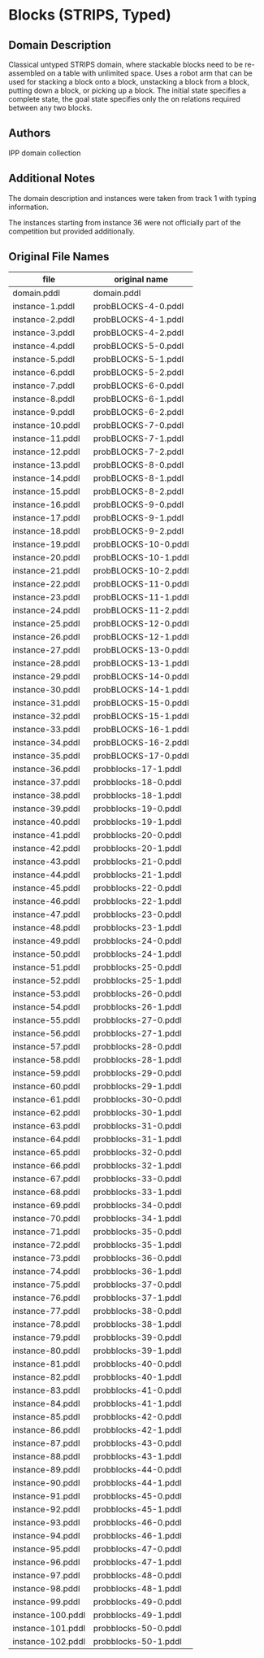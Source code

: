 # Blocks (STRIPS, Typed)

## Domain Description

Classical untyped STRIPS domain, where stackable blocks need to be re-assembled on a table with unlimited space.
Uses a robot arm that can be used for stacking a block onto a block, unstacking a block from a block, putting down a block, or picking up a block.
The initial state specifies a complete state, the goal state specifies only the on relations required between any two blocks.

## Authors

IPP domain collection

## Additional Notes

The domain description and instances were taken from track 1 with typing information.

The instances starting from instance 36 were not officially part of the competition but provided additionally.

## Original File Names

| file              | original name        |
|-------------------|----------------------|
| domain.pddl       | domain.pddl          |
| instance-1.pddl   | probBLOCKS-4-0.pddl  |
| instance-2.pddl   | probBLOCKS-4-1.pddl  |
| instance-3.pddl   | probBLOCKS-4-2.pddl  |
| instance-4.pddl   | probBLOCKS-5-0.pddl  |
| instance-5.pddl   | probBLOCKS-5-1.pddl  |
| instance-6.pddl   | probBLOCKS-5-2.pddl  |
| instance-7.pddl   | probBLOCKS-6-0.pddl  |
| instance-8.pddl   | probBLOCKS-6-1.pddl  |
| instance-9.pddl   | probBLOCKS-6-2.pddl  |
| instance-10.pddl  | probBLOCKS-7-0.pddl  |
| instance-11.pddl  | probBLOCKS-7-1.pddl  |
| instance-12.pddl  | probBLOCKS-7-2.pddl  |
| instance-13.pddl  | probBLOCKS-8-0.pddl  |
| instance-14.pddl  | probBLOCKS-8-1.pddl  |
| instance-15.pddl  | probBLOCKS-8-2.pddl  |
| instance-16.pddl  | probBLOCKS-9-0.pddl  |
| instance-17.pddl  | probBLOCKS-9-1.pddl  |
| instance-18.pddl  | probBLOCKS-9-2.pddl  |
| instance-19.pddl  | probBLOCKS-10-0.pddl |
| instance-20.pddl  | probBLOCKS-10-1.pddl |
| instance-21.pddl  | probBLOCKS-10-2.pddl |
| instance-22.pddl  | probBLOCKS-11-0.pddl |
| instance-23.pddl  | probBLOCKS-11-1.pddl |
| instance-24.pddl  | probBLOCKS-11-2.pddl |
| instance-25.pddl  | probBLOCKS-12-0.pddl |
| instance-26.pddl  | probBLOCKS-12-1.pddl |
| instance-27.pddl  | probBLOCKS-13-0.pddl |
| instance-28.pddl  | probBLOCKS-13-1.pddl |
| instance-29.pddl  | probBLOCKS-14-0.pddl |
| instance-30.pddl  | probBLOCKS-14-1.pddl |
| instance-31.pddl  | probBLOCKS-15-0.pddl |
| instance-32.pddl  | probBLOCKS-15-1.pddl |
| instance-33.pddl  | probBLOCKS-16-1.pddl |
| instance-34.pddl  | probBLOCKS-16-2.pddl |
| instance-35.pddl  | probBLOCKS-17-0.pddl |
| instance-36.pddl  | probblocks-17-1.pddl |
| instance-37.pddl  | probblocks-18-0.pddl |
| instance-38.pddl  | probblocks-18-1.pddl |
| instance-39.pddl  | probblocks-19-0.pddl |
| instance-40.pddl  | probblocks-19-1.pddl |
| instance-41.pddl  | probblocks-20-0.pddl |
| instance-42.pddl  | probblocks-20-1.pddl |
| instance-43.pddl  | probblocks-21-0.pddl |
| instance-44.pddl  | probblocks-21-1.pddl |
| instance-45.pddl  | probblocks-22-0.pddl |
| instance-46.pddl  | probblocks-22-1.pddl |
| instance-47.pddl  | probblocks-23-0.pddl |
| instance-48.pddl  | probblocks-23-1.pddl |
| instance-49.pddl  | probblocks-24-0.pddl |
| instance-50.pddl  | probblocks-24-1.pddl |
| instance-51.pddl  | probblocks-25-0.pddl |
| instance-52.pddl  | probblocks-25-1.pddl |
| instance-53.pddl  | probblocks-26-0.pddl |
| instance-54.pddl  | probblocks-26-1.pddl |
| instance-55.pddl  | probblocks-27-0.pddl |
| instance-56.pddl  | probblocks-27-1.pddl |
| instance-57.pddl  | probblocks-28-0.pddl |
| instance-58.pddl  | probblocks-28-1.pddl |
| instance-59.pddl  | probblocks-29-0.pddl |
| instance-60.pddl  | probblocks-29-1.pddl |
| instance-61.pddl  | probblocks-30-0.pddl |
| instance-62.pddl  | probblocks-30-1.pddl |
| instance-63.pddl  | probblocks-31-0.pddl |
| instance-64.pddl  | probblocks-31-1.pddl |
| instance-65.pddl  | probblocks-32-0.pddl |
| instance-66.pddl  | probblocks-32-1.pddl |
| instance-67.pddl  | probblocks-33-0.pddl |
| instance-68.pddl  | probblocks-33-1.pddl |
| instance-69.pddl  | probblocks-34-0.pddl |
| instance-70.pddl  | probblocks-34-1.pddl |
| instance-71.pddl  | probblocks-35-0.pddl |
| instance-72.pddl  | probblocks-35-1.pddl |
| instance-73.pddl  | probblocks-36-0.pddl |
| instance-74.pddl  | probblocks-36-1.pddl |
| instance-75.pddl  | probblocks-37-0.pddl |
| instance-76.pddl  | probblocks-37-1.pddl |
| instance-77.pddl  | probblocks-38-0.pddl |
| instance-78.pddl  | probblocks-38-1.pddl |
| instance-79.pddl  | probblocks-39-0.pddl |
| instance-80.pddl  | probblocks-39-1.pddl |
| instance-81.pddl  | probblocks-40-0.pddl |
| instance-82.pddl  | probblocks-40-1.pddl |
| instance-83.pddl  | probblocks-41-0.pddl |
| instance-84.pddl  | probblocks-41-1.pddl |
| instance-85.pddl  | probblocks-42-0.pddl |
| instance-86.pddl  | probblocks-42-1.pddl |
| instance-87.pddl  | probblocks-43-0.pddl |
| instance-88.pddl  | probblocks-43-1.pddl |
| instance-89.pddl  | probblocks-44-0.pddl |
| instance-90.pddl  | probblocks-44-1.pddl |
| instance-91.pddl  | probblocks-45-0.pddl |
| instance-92.pddl  | probblocks-45-1.pddl |
| instance-93.pddl  | probblocks-46-0.pddl |
| instance-94.pddl  | probblocks-46-1.pddl |
| instance-95.pddl  | probblocks-47-0.pddl |
| instance-96.pddl  | probblocks-47-1.pddl |
| instance-97.pddl  | probblocks-48-0.pddl |
| instance-98.pddl  | probblocks-48-1.pddl |
| instance-99.pddl  | probblocks-49-0.pddl |
| instance-100.pddl | probblocks-49-1.pddl |
| instance-101.pddl | probblocks-50-0.pddl |
| instance-102.pddl | probblocks-50-1.pddl |
